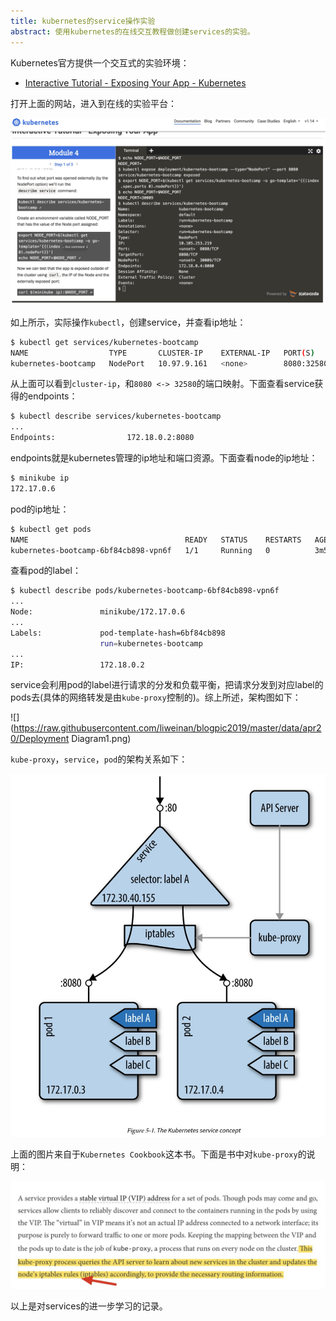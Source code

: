 ```yaml
---
title: kubernetes的service操作实验
abstract: 使用kubernetes的在线交互教程做创建services的实验。
---
```




Kubernetes官方提供一个交互式的实验环境：

* [Interactive Tutorial - Exposing Your App - Kubernetes](https://kubernetes.io/docs/tutorials/kubernetes-basics/expose/expose-interactive/)

打开上面的网站，进入到在线的实验平台：

![](https://raw.githubusercontent.com/liweinan/blogpic2019/master/data/apr20/6172A874-B0C2-4925-91FD-BFCD373B8488.png)

如上所示，实际操作`kubectl`，创建service，并查看ip地址：

```bash
$ kubectl get services/kubernetes-bootcamp
NAME                  TYPE       CLUSTER-IP    EXTERNAL-IP   PORT(S)          AGE
kubernetes-bootcamp   NodePort   10.97.9.161   <none>        8080:32580/TCP   10m
```

从上面可以看到`cluster-ip`，和`8080 <-> 32580`的端口映射。下面查看service获得的endpoints：

```bash
$ kubectl describe services/kubernetes-bootcamp
...
Endpoints:                172.18.0.2:8080
```

endpoints就是kubernetes管理的ip地址和端口资源。下面查看node的ip地址：

```bash
$ minikube ip
172.17.0.6
```

pod的ip地址：

```bash
$ kubectl get pods
NAME                                   READY   STATUS    RESTARTS   AGE
kubernetes-bootcamp-6bf84cb898-vpn6f   1/1     Running   0          3m53s
```

查看pod的label：

```bash
$ kubectl describe pods/kubernetes-bootcamp-6bf84cb898-vpn6f
...
Node:               minikube/172.17.0.6
...
Labels:             pod-template-hash=6bf84cb898
                    run=kubernetes-bootcamp
...
IP:                 172.18.0.2
```

service会利用pod的label进行请求的分发和负载平衡，把请求分发到对应label的pods去(具体的网络转发是由`kube-proxy`控制的)。综上所述，架构图如下：

![](https://raw.githubusercontent.com/liweinan/blogpic2019/master/data/apr20/Deployment Diagram1.png)

`kube-proxy`，`service`，`pod`的架构关系如下：

![](https://raw.githubusercontent.com/liweinan/blogpic2019/master/data/apr20/EA9BE39A-64B5-4BC7-BE05-CFF32AE21176.png)

上面的图片来自于`Kubernetes Cookbook`这本书。下面是书中对`kube-proxy`的说明：

![](https://raw.githubusercontent.com/liweinan/blogpic2019/master/data/apr20/5207E2A6-EA5E-4FEF-BA5B-E7DD4DAC6570.png)

以上是对services的进一步学习的记录。



